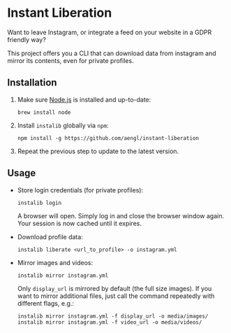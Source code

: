 # Instant Liberation

Want to leave Instagram, or integrate a feed on your website in a GDPR friendly way?

This project offers you a CLI that can download data from instagram and mirror its contents, even for private profiles.

## Installation

1.  Make sure [Node.js](https://nodejs.org/en/download/) is installed and up-to-date:

    ```
    brew install node
    ```

1.  Install `instalib` globally via `npm`:

    ```
    npm install -g https://github.com/aengl/instant-liberation
    ```

1.  Repeat the previous step to update to the latest version.

## Usage

- Store login credentials (for private profiles):

  ```
  instalib login
  ```

  A browser will open. Simply log in and close the browser window again. Your session is now cached until it expires.

- Download profile data:

  ```
  instalib liberate <url_to_profile> -o instagram.yml
  ```

- Mirror images and videos:

  ```
  instalib mirror instagram.yml
  ```

  Only `display_url` is mirrored by default (the full size images). If you want to mirror additional files, just call the command repeatedly with different flags, e.g.:

  ```
  instalib mirror instagram.yml -f display_url -o media/images/
  instalib mirror instagram.yml -f video_url -o media/videos/
  ```
